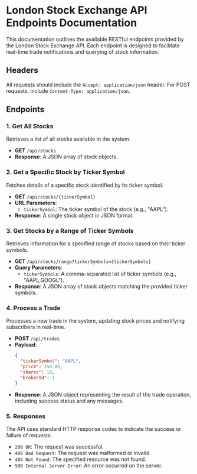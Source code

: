 # London Stock Exchange API Endpoints Documentation

This documentation outlines the available RESTful endpoints provided by the London Stock Exchange API. Each endpoint is designed to facilitate real-time trade notifications and querying of stock information.

## Headers
All requests should include the `Accept: application/json` header. For POST requests, include `Content-Type: application/json`.

## Endpoints

### 1. Get All Stocks
Retrieves a list of all stocks available in the system.

- **GET** `/api/stocks`
- **Response**: A JSON array of stock objects.

### 2. Get a Specific Stock by Ticker Symbol
Fetches details of a specific stock identified by its ticker symbol.

- **GET** `/api/stocks/{tickerSymbol}`
- **URL Parameters**:
  - `tickerSymbol`: The ticker symbol of the stock (e.g., "AAPL").
- **Response**: A single stock object in JSON format.

### 3. Get Stocks by a Range of Ticker Symbols
Retrieves information for a specified range of stocks based on their ticker symbols.

- **GET** `/api/stocks/range?tickerSymbols={tickerSymbols}`
- **Query Parameters**:
  - `tickerSymbols`: A comma-separated list of ticker symbols (e.g., "AAPL,GOOGL").
- **Response**: A JSON array of stock objects matching the provided ticker symbols.

### 4. Process a Trade
Processes a new trade in the system, updating stock prices and notifying subscribers in real-time.

- **POST** `/api/trades`
- **Payload**:
  ```json
  {
    "tickerSymbol": "AAPL",
    "price": 150.00,
    "shares": 10,
    "brokerId": 1
  }

- **Response**: A JSON object representing the result of the trade operation, including success status and any messages.

### 5. Responses
The API uses standard HTTP response codes to indicate the success or failure of requests:

- `200 OK`: The request was successful.
- `400 Bad Request`: The request was malformed or invalid.
- `404 Not Found`: The specified resource was not found.
- `500 Internal Server Error`: An error occurred on the server.